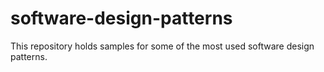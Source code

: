 # software-design-patterns
This repository holds samples for some of the most used software design patterns.
